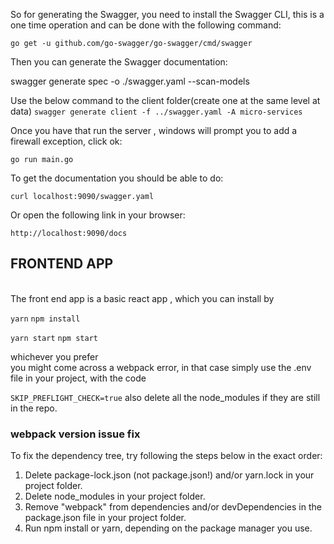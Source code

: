 
So for generating the Swagger, you need to install the Swagger CLI, this is a one time operation and can be done with the following command:

`go get -u github.com/go-swagger/go-swagger/cmd/swagger ` 

Then you can generate the Swagger documentation:

swagger generate spec -o ./swagger.yaml --scan-models

Use the below command to the client folder(create one at the same level at data)
`swagger generate client -f ../swagger.yaml -A micro-services`

Once you have that run the server , windows will prompt you to add a firewall exception, click ok:

`go run main.go`

To get the documentation you should be able to do:

`curl localhost:9090/swagger.yaml`

Or open the following link in your browser:

`http://localhost:9090/docs`

## FRONTEND APP
<br> The front end app is a basic react app , which you can install by

`yarn`
`npm install`

`yarn start`
`npm start`

whichever you prefer<br>
you might come across a webpack error, in that case simply use the .env file in your project, with the code<br>

`SKIP_PREFLIGHT_CHECK=true`
 also delete all the node_modules if they are still in the repo.

 ### webpack version issue fix

 To fix the dependency tree, try following the steps below in the exact order:

  1. Delete package-lock.json (not package.json!) and/or yarn.lock in your project folder.
  2. Delete node_modules in your project folder.
  3. Remove "webpack" from dependencies and/or devDependencies in the package.json file in your project folder.
  4. Run npm install or yarn, depending on the package manager you use.
